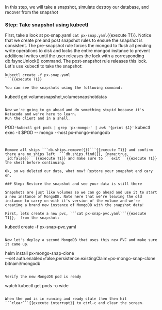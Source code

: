 In this step, we will take a snapshot, simulate destroy our database, and recover from the snapshot

### Step: Take snapshot using kubectl

First, take a look at px-snap.yaml ```cat px-snap.yaml```{{execute T1}}. Notice that we create pre and post snapshot rules to ensure the snapshot is consistent. The pre-snapshot rule forces the mongod to flush all pending write operations to disk and locks the entire mongod instance to prevent additional writes until the user releases the lock with a corresponding db.fsyncUnlock() command. The post-snapshot rule releases this lock. Let's use kubectl to take the snapshot:

```
kubectl create -f px-snap.yaml
```{{execute T1}}

You can see the snapshots using the following command:
```
kubectl get volumesnapshot,volumesnapshotdatas
```{{execute T1}}

Now we're going to go ahead and do something stupid because it's Katacoda and we're here to learn.
Run the client and in a shell.
```
 POD=`kubectl get pods | grep 'px-mongo-' | awk '{print $1}'`
 kubectl exec -it $POD -- mongo --host px-mongo-mongodb
```{{execute T1}}


Remove all ships ```db.ships.remove({})```{{execute T1}} and confirm there are no ships left  ```db.ships.find({}, {name:true, _id:false})```{{execute T1}} and make sure to ```exit```{{execute T1}} the shell before continuing.

Ok, so we deleted our data, what now? Restore your snapshot and cary on.

### Step: Restore the snapshot and see your data is still there

Snapshots are just like volumes so we can go ahead and use it to start a new instance of MongoDB. Note here that we're leaving the old instance to carry on with it's version of the volume and we're creating a brand new instance of MongoDB with the snapshot data!

First, lets create a new pvc, ```cat px-snap-pvc.yaml```{{execute T1}},  from the snapshot:
```
kubectl create -f px-snap-pvc.yaml
```{{execute T1}}

Now let's deploy a second MongoDB that uses this new PVC and make sure it came up.
```
helm install px-mongo-snap-clone \
    --set auth.enabled=false,persistence.existingClaim=px-mongo-snap-clone \
    bitnami/mongodb
```{{execute T1}}

Verify the new MongoDB pod is ready
```
watch kubectl get pods -o wide
```{{execute T1}}

When the pod is in running and ready state then then hit ```clear```{{execute interrupt}} to ctrl-c and clear the screen.

